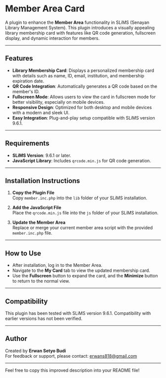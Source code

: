 # Member Area Card

A plugin to enhance the **Member Area** functionality in SLiMS (Senayan Library Management System). This plugin introduces a visually appealing library membership card with features like QR code generation, fullscreen display, and dynamic interaction for members.

---

## Features

- **Library Membership Card**: Displays a personalized membership card with details such as name, ID, email, institution, and membership expiration date.
- **QR Code Integration**: Automatically generates a QR code based on the member's ID.
- **Fullscreen Mode**: Allows users to view the card in fullscreen mode for better visibility, especially on mobile devices.
- **Responsive Design**: Optimized for both desktop and mobile devices with a modern and sleek UI.
- **Easy Integration**: Plug-and-play setup compatible with SLiMS version 9.6.1.

---

## Requirements

- **SLiMS Version**: 9.6.1 or later.
- **JavaScript Library**: Includes `qrcode.min.js` for QR code generation.

---

## Installation Instructions

1. **Copy the Plugin File**  
   Copy `member.inc.php` into the `lib` folder of your SLiMS installation.

2. **Add the JavaScript File**  
   Place the `qrcode.min.js` file into the `js` folder of your SLiMS installation.

3. **Update the Member Area**  
   Replace or merge your current member area script with the provided `member.inc.php` file.

---

## How to Use

- After installation, log in to the Member Area. 
- Navigate to the **My Card** tab to view the updated membership card.
- Use the **Fullscreen** button to expand the card, and the **Minimize** button to return to the normal view.

---

## Compatibility

This plugin has been tested with SLiMS version 9.6.1. Compatibility with earlier versions has not been verified.

---

## Author

Created by **Erwan Setyo Budi**  
For feedback or support, please contact: [erwans818@gmail.com](mailto:erwans818@gmail.com)

---

Feel free to copy this improved description into your README file!
